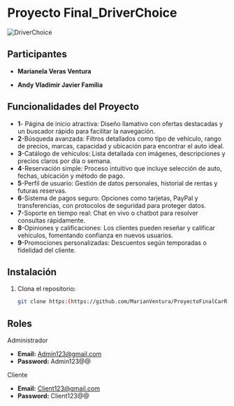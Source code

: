 # Proyecto Final_DriverChoice

![DriverChoice](https://github.com/user-attachments/assets/a07d647c-a183-4373-bde0-cc647b95e2aa)

## Participantes

- **Marianela Veras Ventura**
  
- **Andy Vladimir Javier Familia**

## Funcionalidades del Proyecto

- **1**- Página de inicio atractiva: Diseño llamativo con ofertas destacadas y un buscador rápido para facilitar la navegación.
- **2**-Búsqueda avanzada: Filtros detallados como tipo de vehículo, rango de precios, marcas, capacidad y ubicación para encontrar el auto ideal.
- **3**-Catálogo de vehículos: Lista detallada con imágenes, descripciones y precios claros por día o semana.
- **4**-Reservación simple: Proceso intuitivo que incluye selección de auto, fechas, ubicación y método de pago.
- **5**-Perfil de usuario: Gestión de datos personales, historial de rentas y futuras reservas.
- **6**-Sistema de pagos seguro: Opciones como tarjetas, PayPal y transferencias, con protocolos de seguridad para proteger datos.
- **7**-Soporte en tiempo real: Chat en vivo o chatbot para resolver consultas rápidamente.
- **8**-Opiniones y calificaciones: Los clientes pueden reseñar y calificar vehículos, fomentando confianza en nuevos usuarios.
- **9**-Promociones personalizadas: Descuentos según temporadas o fidelidad del cliente.

## Instalación

1. Clona el repositorio:
   ```bash
   git clone https:(https://github.com/MarianVentura/ProyectoFinalCarRental.git)
   
## Roles
   Administrador 
 - **Email:** Admin123@gmail.com
 - **Password:** Admin123@@

Cliente
- **Email:** Client123@gmail.com
- **Password:** Client123@@
